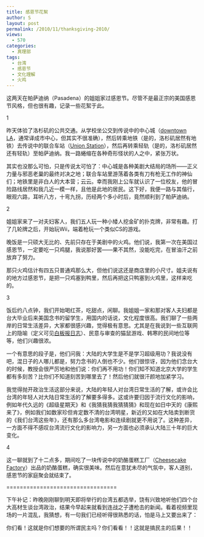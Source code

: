```yaml
---
title: 感恩节花絮
author: S
layout: post
permalink: /2010/11/thanksgiving-2010/
views:
  - 570
categories:
  - 真理部
tags:
  - 台湾
  - 感恩节
  - 文化理解
  - 火鸡
---
```

这两天在帕萨迪纳（Pasadena）的姐姐家过感恩节。尽管不是最正宗的美国感恩节风格，但也很有趣，记录一些花絮于此。

1

昨天体验了洛杉矶的公共交通。从学校坐公交到传说中的中心城（<a href="http://en.wikipedia.org/wiki/Downtown_Los_Angeles" target="_blank">downtown LA</a>，通常译成市中心，但其实不很准确），然后转乘地铁（是的，洛杉矶居然有地铁）去传说中的联合车站（<a href="http://en.wikipedia.org/wiki/Union_Station_(Los_Angeles)" target="_blank">Union Station</a>），然后再转乘轻轨（是的，洛杉矶居然还有轻轨）至帕萨迪纳。我一路蜷缩在各种奇形怪状的人之中，紧张万状。

其实也没那么可怕，只是传说太可怕了：中心城是各种美剧大结局的场所——正义力量与邪恶老巢的最终对决之地；联合车站里游荡着各类有刀有枪无工作的神仙们；地铁里是非白人的大本营；云云。幸而我刚上公车就认识了一位校友，他的冒险路线居然和我几近一模一样，且他是此地的居民。这下好，我便一路与其偕行，眼观六路，耳听八方，十弯九拐，历经两个多小时后，竟然顺利到了帕萨迪纳。

2

姐姐家来了一对夫妇客人，我们五人玩一种小矮人挖金矿的扑克牌，非常有趣。打了几轮牌之后，开始玩Wii，端着枪玩一个类似CS的游戏。

晚饭是一只硕大无比的、先前只存在于美剧中的火鸡。他们说，我第一次在美国过感恩节，一定要吃一只鸡腿，我说那好罢——果不其然，没能吃完，在冒油汗之前放弃了努力。

那只火鸡估计有四五只普通鸡那么大，但他们说这还是商店里的小尺寸。姐夫说有的地方过感恩节，是把一只鸡塞到鸭里，然后再把这只鸭塞到火鸡里，这样来吃的。

3

饭后约八点钟，我们开始喝红茶，吃甜点，闲聊。我姐姐一家和那对客人夫妇都是台大毕业后来美国念书的留学生，用国内的话说，文化程度很高。我们聊了一些两岸的日常生活差异，大家都很感兴趣，觉得极有意思。尤其是在我说到一些互联网上的隐喻（定义可见<a href="http://www.baibanbao.net/wp/3596" target="_blank">白板报日志</a>）、民意与审查的猫鼠游戏、韩寒的民间地位等等，他们兴趣很浓。

一个有意思的段子是，他们问我：大陆的大学生是不是学习超级用功？我说没有吧，混日子的人哪儿都是，努力念书的人倒也不少。他们很惊讶，因为他们念台大的时候，教授会很严厉地和他们说：你们再不用功！你们知不知道北京大学的学生都有多刻苦？比你们不知道刻苦到哪里去了！然后他们就很汗颜地加紧学习。

我觉得抛开政治生活这部分来说，大陆的年轻人对台湾日常生活的了解，或许会比台湾的年轻人对大陆日常生活的了解要多得多。这或许要归因于流行文化的影响，例如年代久远的《超级星期天》和《我猜我猜我猜猜猜》和现在如日中天的《康熙来了》，例如我们如数家珍但肯定数不清的台湾明星，新近的又如在大陆卖到断货的《我们台湾这些年》，还有那么多台湾电影和连续剧就更不用说了。这种差异，一方面不得不感叹台湾流行文化的影响力，另一方面也必须承认大陆三十年的巨大变化。

4

这一聊就到了十二点多，期间吃了一块传说中的奶酪蛋糕工厂（[Cheesecake Factory][1]）出品的奶酪蛋糕，确实很美味。然后在意犹未尽的气氛中，客人道别，感恩节的家庭聚会<span style="font-size: 13.3333px;">就结束了。</span>

<span style="font-size: 13.3333px;">=================================</span>

下午补记：昨晚刚刚聊到明天即将举行的台湾五都选举，饶有兴致地听他们四个台大高材生谈台湾政治，结果今早起来就看到连战之子遭枪击的新闻。看着视频里现场的一片混乱，我猜想，有一句我们已经听得很熟悉的话，怕是马上又要出来了：

你们看！这就是你们想要的所谓民主吗？你们看看！！这就是搞民主的后果！！

 [1]: http://en.wikipedia.org/wiki/Cheesecake_Factory